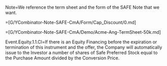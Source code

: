 Note=We reference the term sheet and the form of the SAFE Note that we want.

=[G/YCombinator-Note-SAFE-CmA/Form/Cap_Discount/0.md]

=[G/YCombinator-Note-SAFE-CmA/Demo/Acme-Ang-TermSheet-50k.md]

Event.Equity.1.1.Cl=If there is an Equity Financing before the expiration or termination of this instrument and the offer, the Company will automatically issue to the Investor a number of shares of Safe Preferred Stock equal to the Purchase Amount divided by the Conversion Price.